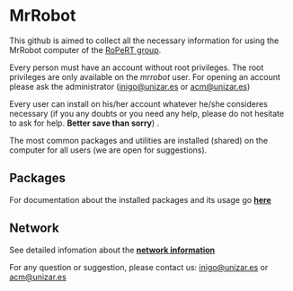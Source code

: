 # MrRobot

This github is aimed to collect all the necessary information for using the MrRobot computer of the [RoPeRT group](http://robots.unizar.es/).

Every person must have an account without root privileges. The root privileges are only available on the _mrrobot_ user. 
For opening an account please ask the administrator (inigo@unizar.es or acm@unizar.es)

Every user can install on his/her account whatever he/she consideres necessary (if you any doubts or you need any help, please do not hesitate to ask for help. **Better save than sorry**) .

The most common packages and utilities are installed (shared) on the computer for all users (we are open for suggestions).

## Packages
For documentation about the installed packages and its usage go **[here](./Packages)**

## Network
See detailed infomation about the **[network information](./Network)**

For any question or suggestion, please contact us: inigo@unizar.es or acm@unizar.es
